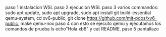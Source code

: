 paso 1 instalacion WSL
paso 2 ejecucion WSL
paso 3 varios commandos: sudo apt update, sudo apt upgrade, sudo apt install git build-essential qemu-system, cd xv6-public, git clone https://github.com/mit-pdos/xv6-public, make qemu-nox
paso 4 con esto se ejecuto qemu y ejecutamos los comandos de prueba ls echo"Hola xb6" y cat README.
paso 5 pantallazo
